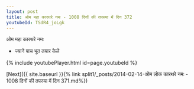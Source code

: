```yaml
---
layout: post
title: ओम महा कारथरे नमः - 1008 दिनों की तपस्या में दिन 372
youtubeId: TSdR4_joLgk
---
```

 
 
 ओम महा कारथरे नमः  
 
 -  ज्याने पाच भूत तयार केले 
 
  
 
  
 
 
 
 
 
 


{% include youtubePlayer.html id=page.youtubeId %}
 
[Next]({{ site.baseurl }}{% link  split1/_posts/2014-02-14-ओम लोक कारथरे नमः - 1008 दिनों की तपस्या में दिन 371.md%})
 
